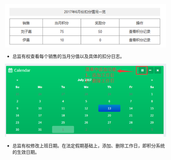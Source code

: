![](/assets/积分管理.png)

- 总监有权查看每个销售的当月分值以及具体的扣分日志。

![](/assets/日历.png)

- 总监有权修改上班日期。在法定假期基础上，添加、删除工作日，即积分系统的生效日期。






